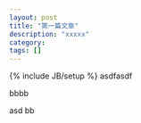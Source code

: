 ```yaml
---
layout: post
title: "第一篇文章"
description: "xxxxx"
category: 
tags: []
---
```

{% include JB/setup %}
asdfasdf

bbbb

asd
bb

